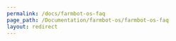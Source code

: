 ```yaml
---
permalink: /docs/farmbot-os-faq
page_path: /Documentation/farmbot-os/farmbot-os-faq
layout: redirect
---
```

